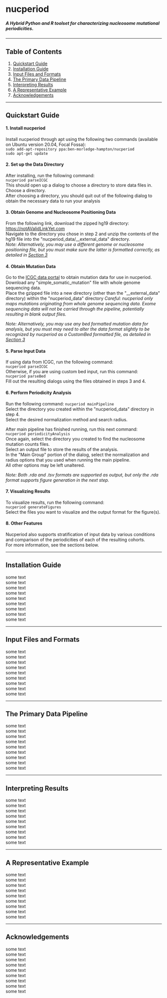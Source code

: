 # nucperiod
##### A Hybrid Python and R toolset for characterizing nucleosome mutational periodicities.
***
## Table of Contents
1. [Quickstart Guide](#quickstart-guide)
2. [Installation Guide](#installation-guide)
3. [Input Files and Formats](#input-files-and-formats)
4. [The Primary Data Pipeline](#the-primary-data-pipeline)
5. [Interpreting Results](#interpreting-results)
6. [A Representative Example](#a-representative-example)
7. [Acknowledgements](#acknowledgements)
***
## Quickstart Guide
#### 1. Install nucperiod 
Install nucperiod through apt using the following two commands (available on Ubuntu version 20.04, Focal Fossa):  
  `sudo add-apt-repository ppa:ben-morledge-hampton/nucperiod`  
  `sudo apt-get update`

#### 2. Set up the Data Directory
After installing, run the following command:  
  `nucperiod parseICGC`  
This should open up a dialog to choose a directory to store data files in.  Choose a directory.  
After choosing a directory, you should quit out of the following dialog to obtain the necessary data to run your analysis  

#### 3. Obtain Genome and Nucleosome Positioning Data
From the following link, download the zipped hg19 directory:  
<https://notAValidLinkYet.com>  
Navigate to the directory you chose in step 2 and unzip the contents of the hg19 file into the "nucperiod_data/\_\_external_data" directory.  
*Note:  Alternatively, you may use a different genome or nucleosome positioning file, but you must make sure the latter is formatted correctly, as detailed in [Section 3](#input-files-and-formats)*

#### 4. Obtain Mutation Data
Go to the [ICGC data portal](https://dcc.icgc.org/releases) to obtain mutation data for use in nucperiod.
Download any "simple_somatic_mutation" file with whole genome sequencing data.  
Place the gzipped file into a new directory (other than the "\_\_external_data" directory) within the "nucperiod_data" directory
*Careful:  nucperiod only maps mutations originating from whole genome sequencing data.  Exome sequencing data will not be carried through the pipeline, potentially resulting in blank output files.*  

*Note:  Alternatively, you may use any bed formatted mutation data for analysis, but you must may need to alter the data format slightly to be recognized by nucperiod as a CustomBed formatted file, as detailed in [Section 3](#input-files-and-formats)*

#### 5. Parse Input Data
If using data from ICGC, run the following command:  
  `nucperiod parseICGC`  
Otherwise, if you are using custom bed input, run this command:  
  `nucperiod parseBed`  
Fill out the resulting dialogs using the files obtained in steps 3 and 4.

#### 6. Perform Periodicity Analysis
Run the following command:
  `nucperiod mainPipeline`  
Select the directory you created within the "nucperiod_data" directory in step 4.  
Select the desired normalization method and search radius.  

After main pipeline has finished running, run this next command:  
  `nucperiod periodicityAnalysis`  
Once again, select the directory you created to find the nucleosome mutation counts files.  
Select an output file to store the results of the analysis.  
In the "Main Group" portion of the dialog, select the normalization and radius options that you used when running the main pipeline.  
All other options may be left unaltered.

*Note:  Both .rda and .tsv formats are supported as output, but only the .rda format supports figure generation in the next step.*

#### 7. Visualizing Results
To visualize results, run the following command:  
  `nucperiod generateFigures`  
Select the files you want to visualize and the output format for the figure(s).  

#### 8. Other Features
Nucperiod also supports stratification of input data by various conditions and comparison of the periodicities of each of the resulting cohorts.  
For more information, see the sections below.

***
## Installation Guide
some text  
some text  
some text  
some text  
some text  
some text  
some text  
some text  
some text  
***
## Input Files and Formats
some text  
some text  
some text  
some text  
some text  
some text  
some text  
some text  
some text  
***
## The Primary Data Pipeline
some text  
some text  
some text  
some text  
some text  
some text  
some text  
some text  
some text  
***
## Interpreting Results
some text  
some text  
some text  
some text  
some text  
some text  
some text  
some text  
some text  
***
## A Representative Example
some text  
some text  
some text  
some text  
some text  
some text  
some text  
some text  
some text  
***
## Acknowledgements
some text  
some text  
some text  
some text  
some text  
some text  
some text  
some text  
some text  
